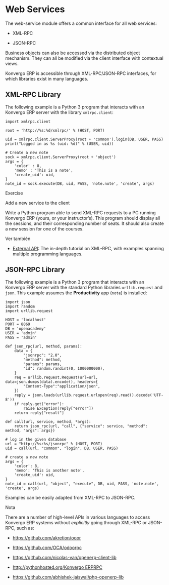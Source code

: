 # Web Services

The web-service module offers a common interface for all web services:

  * XML-RPC

  * JSON-RPC

Business objects can also be accessed via the distributed object mechanism.
They can all be modified via the client interface with contextual views.

Konvergo ERP is accessible through XML-RPC/JSON-RPC interfaces, for which libraries
exist in many languages.

## XML-RPC Library

The following example is a Python 3 program that interacts with an Konvergo ERP server
with the library `xmlrpc.client`:

    
    
    import xmlrpc.client
    
    root = 'http://%s:%d/xmlrpc/' % (HOST, PORT)
    
    uid = xmlrpc.client.ServerProxy(root + 'common').login(DB, USER, PASS)
    print("Logged in as %s (uid: %d)" % (USER, uid))
    
    # Create a new note
    sock = xmlrpc.client.ServerProxy(root + 'object')
    args = {
        'color' : 8,
        'memo' : 'This is a note',
        'create_uid': uid,
    }
    note_id = sock.execute(DB, uid, PASS, 'note.note', 'create', args)
    

<div class="alert alert-dark">
<p class="alert-title">
Exercise</p><p>Add a new service to the client</p>
<p>Write a Python program able to send XML-RPC requests to a PC running
Konvergo ERP (yours, or your instructor’s). This program should display all
the sessions, and their corresponding number of seats. It should also
create a new session for one of the courses.</p>
</div> <div class="alert alert-secondary">
<p class="alert-title">
Ver también</p><ul>
<li><p><a href="../reference/external_api">External API</a>: The in-depth tutorial on XML-RPC, with examples spanning multiple programming languages.</p></li>
</ul>
</div>

## JSON-RPC Library

The following example is a Python 3 program that interacts with an Konvergo ERP server
with the standard Python libraries `urllib.request` and `json`. This example
assumes the **Productivity** app (`note`) is installed:

    
    
    import json
    import random
    import urllib.request
    
    HOST = 'localhost'
    PORT = 8069
    DB = 'openacademy'
    USER = 'admin'
    PASS = 'admin'
    
    def json_rpc(url, method, params):
        data = {
            "jsonrpc": "2.0",
            "method": method,
            "params": params,
            "id": random.randint(0, 1000000000),
        }
        req = urllib.request.Request(url=url, data=json.dumps(data).encode(), headers={
            "Content-Type":"application/json",
        })
        reply = json.loads(urllib.request.urlopen(req).read().decode('UTF-8'))
        if reply.get("error"):
            raise Exception(reply["error"])
        return reply["result"]
    
    def call(url, service, method, *args):
        return json_rpc(url, "call", {"service": service, "method": method, "args": args})
    
    # log in the given database
    url = "http://%s:%s/jsonrpc" % (HOST, PORT)
    uid = call(url, "common", "login", DB, USER, PASS)
    
    # create a new note
    args = {
        'color': 8,
        'memo': 'This is another note',
        'create_uid': uid,
    }
    note_id = call(url, "object", "execute", DB, uid, PASS, 'note.note', 'create', args)
    

Examples can be easily adapted from XML-RPC to JSON-RPC.

<div class="alert alert-primary">
<p class="alert-title">
Nota</p><p>There are a number of high-level APIs in various languages to access Konvergo ERP
systems without <em>explicitly</em> going through XML-RPC or JSON-RPC, such as:</p>
<ul>
<li><p><a href="https://github.com/akretion/ooor">https://github.com/akretion/ooor</a></p></li>
<li><p><a href="https://github.com/OCA/odoorpc">https://github.com/OCA/odoorpc</a></p></li>
<li><p><a href="https://github.com/nicolas-van/openerp-client-lib">https://github.com/nicolas-van/openerp-client-lib</a></p></li>
<li><p><a href="http://pythonhosted.org/Konvergo ERPRPC">http://pythonhosted.org/Konvergo ERPRPC</a></p></li>
<li><p><a href="https://github.com/abhishek-jaiswal/php-openerp-lib">https://github.com/abhishek-jaiswal/php-openerp-lib</a></p></li>
</ul>
</div>

